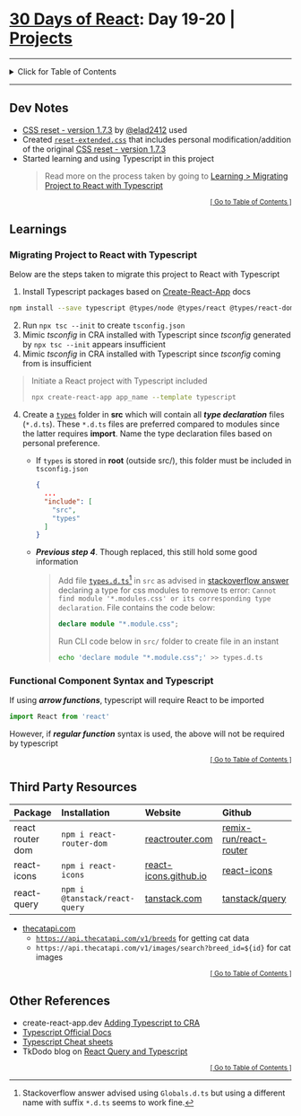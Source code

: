 <!-- omit in toc -->
# [30 Days of React](../README.md#readme): Day 19-20 | [Projects](https://github.com/Asabeneh/30-Days-Of-React/blob/master/19_projects/19_projects.md#readme)

<hr/>
<details id="toc">
  <summary style='cursor: pointer;'>Click for Table of Contents</summary>

<!-- omit in toc -->
## Table of Contents
- [Dev Notes](#dev-notes)
- [Learnings](#learnings)
  - [Migrating Project to React with Typescript](#migrating-project-to-react-with-typescript)
  - [Functional Component Syntax and Typescript](#functional-component-syntax-and-typescript)
- [Third Party Resources](#third-party-resources)
- [Other References](#other-references)
</details>
<hr/>

## Dev Notes
* [CSS reset - version 1.7.3](https://github.com/elad2412/the-new-css-reset) by [@elad2412](https://github.com/elad2412) used
* Created [`reset-extended.css`](./src/css-reset/reset-extended.css) that includes personal modification/addition of the original [CSS reset - version 1.7.3](https://github.com/elad2412/the-new-css-reset)
* Started learning and using Typescript in this project
  > Read more on the process taken by going to [Learning > Migrating Project to React with Typescript](#migrating-project-to-react-with-typescript)

<div align="right"><sub><a href="#toc">[ Go to Table of Contents ]</a></sub></div>

## Learnings

### Migrating Project to React with Typescript
Below are the steps taken to migrate this project to React with Typescript
1. Install Typescript packages based on [Create-React-App](https://create-react-app.dev/docs/adding-typescript/) docs
  ```bash
  npm install --save typescript @types/node @types/react @types/react-dom @types/jest
  ```
2. Run `npx tsc --init` to create `tsconfig.json`
3. Mimic *tsconfig* in CRA installed with Typescript since *tsconfig* generated by `npx tsc --init` appears insufficient
3. Mimic *tsconfig* in CRA installed with Typescript since *tsconfig* coming from is insufficient
  > Initiate a React project with Typescript included
  > ```bash
  > npx create-react-app app_name --template typescript
  > ```
4. Create a [`types`](./types) folder in **src** which will contain all ***type declaration*** files (`*.d.ts`). These `*.d.ts` files are preferred compared to modules since the latter requires **import**. Name the type declaration files based on personal preference.
     * If `types` is stored in **root** (outside src/), this folder must be included in `tsconfig.json`
       ```json
       {
         ...
         "include": [
           "src",
           "types"
         ]
       }
       ```
     * ***Previous step 4***. Though replaced, this still hold some good information
       > Add file [`types.d.ts`](./src/types.d.ts)[^naming] in `src` as advised in [stackoverflow answer](https://stackoverflow.com/a/71093050) declaring a type for css modules to remove ts error: `Cannot find module '*.modules.css' or its corresponding type declaration`. File contains the code below:
       > ```ts
       > declare module "*.module.css";
       > ```
       > Run CLI code below in `src/` folder to create file in an instant
       > ```bash
       > echo 'declare module "*.module.css";' >> types.d.ts
       > ```

      [^naming]: Stackoverflow answer advised using `Globals.d.ts` but using a different name with suffix `*.d.ts` seems to work fine.

### Functional Component Syntax and Typescript
If using ***arrow functions***, typescript will require React to be imported
  ```ts
  import React from 'react'
  ```
However, if ***regular function*** syntax is used, the above will not be required by typescript

<div align="right"><sub><a href="#toc">[ Go to Table of Contents ]</a></sub></div>

## Third Party Resources
<!-- cspell: disable -->
| Package | Installation  | Website | Github |
| :------ | :------------ | :------ | :----- |
| react router dom | `npm i react-router-dom` | [reactrouter.com](https://reactrouter.com/) | [remix-run/react-router](https://github.com/remix-run/react-router#readme) |
| react-icons | `npm i react-icons` | [react-icons.github.io](https://react-icons.github.io/react-icons) | [react-icons](https://github.com/react-icons/react-icons#readme) |
| react-query | `npm i @tanstack/react-query` | [tanstack.com](https://tanstack.com/query/v4/docs/overview) | [tanstack/query](https://github.com/tanstack/query#readme) |

* [thecatapi.com](https://thecatapi.com/) <!-- cspell: enable -->
  * [`https://api.thecatapi.com/v1/breeds`](https://api.thecatapi.com/v1/breeds) for getting cat data
  * `https://api.thecatapi.com/v1/images/search?breed_id=${id}` for cat images

[^size]: [import cost](https://github.com/wix/import-cost) to determine size of imported package

<div align="right"><sub><a href="#toc">[ Go to Table of Contents ]</a></sub></div>

## Other References
* create-react-app.dev [Adding Typescript to CRA](https://create-react-app.dev/docs/adding-typescript/)
* [Typescript Official Docs](https://www.typescriptlang.org/)
* [Typescript Cheat sheets](https://github.com/typescript-cheatsheets)
* TkDodo blog on [React Query and Typescript](https://tkdodo.eu/blog/react-query-and-type-script)

<div align="right"><sub><a href="#toc">[ Go to Table of Contents ]</a></sub></div>
